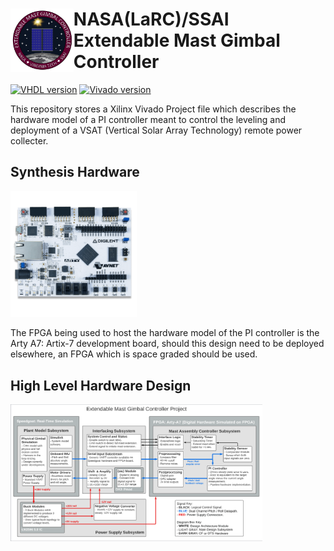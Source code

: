 # <img src="./images/nasa-patch.png" style="float: left;" width="20%" height="20%" padding="3px"> NASA(LaRC)/SSAI </br> Extendable Mast Gimbal Controller 

[![VHDL version](https://img.shields.io/badge/VHDL-IEEE%201076--2019-blue)](https://en.wikipedia.org/wiki/VHDL)
[![Vivado version](https://img.shields.io/badge/Vivado-v2022.2%20(64--bit)-yellow)](https://www.xilinx.com/support/download.html)

This repository stores a Xilinx Vivado Project file which describes the hardware model of a PI controller meant to control the leveling and deployment of a VSAT (Vertical Solar Array Technology) remote power collecter.

## Synthesis Hardware

<img src="./images/arty-a7.png" width="40%" height="40%">

The FPGA being used to host the hardware model of the PI controller is the Arty A7: Artix-7 development board, should this design need to be deployed elsewhere, an FPGA which is space graded should be used.

## High Level Hardware Design

<img src="./images/high-level.png" width="80%" height="40%">

